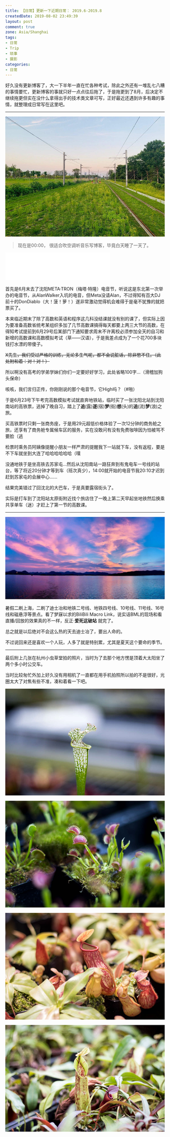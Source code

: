 ```yaml
---
title: 【日常】更新一下近期日常： 2019.6-2019.8
createdDate: 2019-08-02 23:49:39
layout: post
comment: true
zone: Asia/Shanghai
tags:
- 日常
- Trip
- 琐事
- 摄影
categories:
- 日常
---
```

好久没有更新博客了，大一下半年一直在忙各种考试，除此之外还有一堆乱七八糟的事情要忙，更新博客的事就只好一点点往后拖了，于是拖更到了8月，后决定不继续拖更但实在没什么拿得出手的技术类文章可写，正好最近还遇到许多有趣的事情，就整理成日常写在这里吧。
<!--more-->
----

![有轨电车——沈阳南站站](images/dianche-1.jpg)

> 现在是00:00， 很适合吹空调听音乐写博客，毕竟白天睡了一天了。

<iframe frameborder="no" border="0" marginwidth="0" marginheight="0" width=330 height=86 src="//music.163.com/outchain/player?type=2&id=493911&auto=0&height=66"></iframe>

首先是6月末去了沈阳META·TRON（梅塔·特隆）电音节，听说这是东北第一次举办的电音节，从AlanWalker入坑的电音，但Meta没请Alan，不过得知有百大DJ前十的DonDiablo（大！菠！萝！）遂非常激动觉得机会难得于是毫不犹豫的就把票买了。

本来临近期末了除了高数和英语和程序这几科没结课就没有别的课了，但实际上因为要准备高数省统考某组织多加了几节高数课搞得每天都要上两三大节的高数，在得知考试提前到6月29号后某部门下通知要求周末不许离校必须参加全天的自习和新增的高数课和高数模拟考试（草——汉语），于是我差点成为了一个花700多块钱打水漂的带傻子。

~~X先生，我们受过严格的训练，无论多生气呢，都不会说脏话，除非憋不住。（此处附和着：对！对！）~~

所以啊没有高考的学弟学妹们你们一定要好好学习，此处省略100字...（滑稽加狗头保命）

咳咳，我们言归正传，你刚刚说的那个电音节，它High吗？（#啪）

于是6月23号下午考完高数模拟考试就直奔地铁站，临时买了一张沈阳北站到沈阳南站的高铁票，逃掉了晚自习，踏上了**追**(露)**逐**(宿)**梦**(街)**想**(头)的**追**(流)**梦**(浪)之旅。

买高铁票时只剩一张商务座，于是用29元超低价格体验了一次12分钟的商务舱之旅，还享有了商务舱专属候车区的服务，实在没敢问有没有免费咖啡因为怕被骂不要脸（逃

检票时乘务员阿姨像提醒小朋友一样严肃的提醒我下一站就下车，没有返程，要是不下车就坐到大连了哈哈哈哈哈哈（噗

没通地铁于是坐高铁去苏家屯...然后从沈阳南站一路狂奔到有鬼电车一号线的站台，等了将近20分钟才等到车（班次真少），14:00就开始的电音节我20:10才迟到赶到苏家屯的会展中心......

结果完美错过了回沈北的大巴车，于是真要露宿街头了。

实际是打车到了沈阳站太原街附近找个旅店住了一晚上第二天早起坐地铁然后换乘共享单车（迷）才赶上了第一节的高数课。

----

![WestLake](images/westlake.jpg)

暑假二刷上海，二刷了迪士冶和地铁二号线、地铁四号线、10号线、11号线、16号线和磁悬浮等景点。看了梦寐以求的BiliBili Macro Link，说实话BML的现场和看直播/回放的效果真的不一样，反正·**爱死这破站** 就完了。

总之就是以后绝对不会这么热的天去迪士冶了，要出人命的。

不过说回来还是喜欢一个人玩，人多了就是特别累，尤其是夏天这个要命的季节。

----

最后附上几张在杭州小虫草堂拍的照片，当时为了去那个地方愣是顶着大太阳坐了两个多小时公交车。

当时比较匆忙外加上好久没有用相机了一直都在用手机拍照所以拍的不是很好，光圈太大了对焦有些不准，凑和着看一下吧。

![](images/IMG_4604.jpg)

![](images/IMG_4605.jpg)

![](images/IMG_4641.jpg)

![](images/IMG_4658.jpg)
